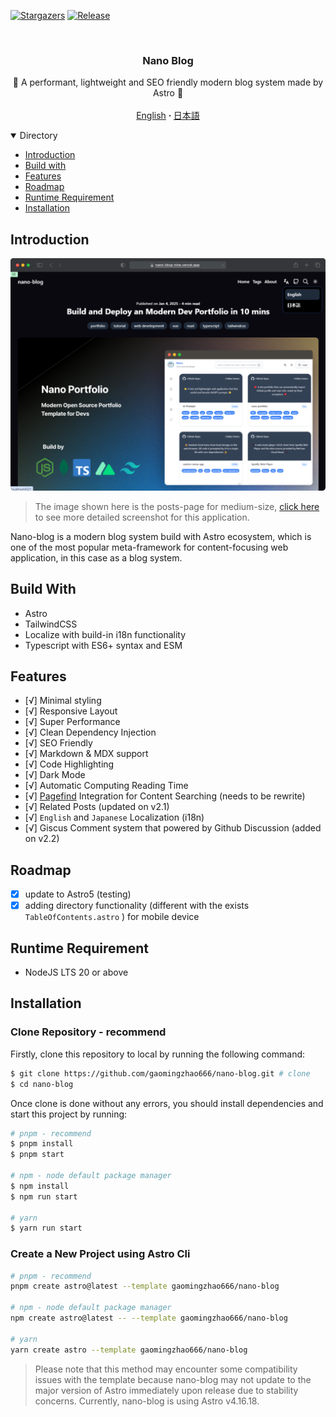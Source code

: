 [![Stargazers][stars-shield]][stars-url]
[![Release][release-shield]][release-url]

<br />
<div align="center">
  <h3 align="center">Nano Blog</h3>

  <p align="center">
    📕 A performant, lightweight and SEO friendly modern blog system made by Astro 📕
    <br />
    <br />
    <a href="https://github.com/gaomingzhao666/nano-blog/blob/master/README.md">English</a>
      <strong> · </strong>
    <a href="https://github.com/gaomingzhao666/nano-blog/blob/master/README-JA.md">日本語</a>
  </p>
</div>

<details open>
  <summary>Directory</summary>
  <ul>
    <li><a href="#introduction">Introduction</a> </li>
    <li><a href="#build-with">Build with</a></li>
    <li><a href="#features">Features</a></li>
    <li><a href="#roadmap">Roadmap</a></li>
    <li><a href="#runtime-requirement">Runtime Requirement</a></li>
    <li><a href="#installation">Installation</a></li>
  </ul>
</details>

## Introduction

<p align="center">
    <img src="/public/screenshot/post-dark.svg">
</p>

> The image shown here is the posts-page for medium-size, [click here](https://github.com/gaomingzhao666/nano-blog/tree/main/public/screenshot) to see more detailed screenshot for this application.

Nano-blog is a modern blog system build with Astro ecosystem, which is one of the most popular meta-framework for content-focusing web application, in this case as a blog system.

## Build With

- Astro
- TailwindCSS
- Localize with build-in i18n functionality
- Typescript with ES6+ syntax and ESM

## Features

- [√] Minimal styling
- [√] Responsive Layout
- [√] Super Performance
- [√] Clean Dependency Injection
- [√] SEO Friendly
- [√] Markdown & MDX support
- [√] Code Highlighting
- [√] Dark Mode
- [√] Automatic Computing Reading Time
- [√] [Pagefind](https://pagefind.app/) Integration for Content Searching (needs to be rewrite)
- [√] Related Posts (updated on v2.1)
- [√] `English` and `Japanese` Localization (i18n)
- [√] Giscus Comment system that powered by Github Discussion (added on v2.2)

## Roadmap

- [x] update to Astro5 (testing)
- [x] adding directory functionality (different with the exists `TableOfContents.astro` ) for mobile device

## Runtime Requirement

- NodeJS LTS 20 or above

## Installation

### Clone Repository - recommend

Firstly, clone this repository to local by running the following command:

```sh
$ git clone https://github.com/gaomingzhao666/nano-blog.git # clone
$ cd nano-blog
```

Once clone is done without any errors, you should install dependencies and start this project by running:

```sh
# pnpm - recommend
$ pnpm install
$ pnpm start

# npm - node default package manager
$ npm install
$ npm run start

# yarn
$ yarn run start
```

### Create a New Project using Astro Cli

```sh
# pnpm - recommend
pnpm create astro@latest --template gaomingzhao666/nano-blog

# npm - node default package manager
npm create astro@latest -- --template gaomingzhao666/nano-blog

# yarn
yarn create astro --template gaomingzhao666/nano-blog
```

> Please note that this method may encounter some compatibility issues with the template because nano-blog may not update to the major version of Astro immediately upon release due to stability concerns. Currently, nano-blog is using Astro v4.16.18.

[stars-shield]: https://img.shields.io/github/stars/gaomingzhao666/nano-blog?style=for-the-badge
[stars-url]: https://github.com/gaomingzhao666/nano-blog/stargazers
[release-shield]: https://img.shields.io/github/v/release/gaomingzhao666/nano-blog?style=for-the-badge
[release-url]: https://github.com/gaomingzhao666/nano-blog/releases
